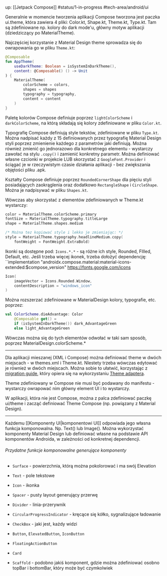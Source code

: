 up: [[Jetpack Compose]]
#status/1-in-progress
#tech-area/android/ui

Generalnie w momencie tworzenia aplikacji Compose tworzona jest paczka ui.theme, która zawiera 4 pliki: Color.kt, Shape.kt, Theme.kt, Type.kt. Tam są zdefiniowane np. kolory do dark mode'u, główny motyw aplikacji (dziedziczący po MaterialTheme).

Najczęściej korzystanie z Material Design theme sprowadza się do owrapowania go w pliku `Theme.kt`:

```kotlin
@Composable
fun AppTheme(
	useDarkTheme: Boolean = isSystemInDarkTheme(),
	content: @Composable() () -> Unit
) {  
	MaterialTheme(
		colorScheme = colors,
		shapes = shapes
		typography = typography, 
		content = content
	)
}
```

Paletę kolorów Compose definiuje poprzez `lightColorScheme` i `darkColorScheme`, na którą składają się kolory zdefiniowane w pliku `Color.kt`.

Typografię Compose definiują style tekstów, zdefiniowane w pliku `Type.kt`. Można nadpisać każdy z 15 definiowanych przez typografię Material Design styli poprzez zmienienie każdego z parametrów jaki definiują. Można również zmienić go jednorazowo dla konkretnego elementu - wystarczy zawołać na stylu `.copy()` i zamienić konkretny parametr.
Można definiować własne czcionki w projekcie LUB skorzystać z `GoogleFont.Provider` i ściągać je w rzeczywistym czasie działania aplikacji - bez zwiększania objętości pliku .apk.

Kształty Compose definiuje poprzez `RoundedCornerShape` dla pięciu styli posiadających zaokrąglenia oraz dodatkowo `RectangleShape` i `CircleShape`. Można je nadpisywać w pliku `Shapes.kt`.


Wówczas aby skorzystać z elementów zdefiniowanych w Theme.kt wystarczy:

```kotlin
color = MaterialTheme.colorScheme.primary
fontSize = MaterialTheme.typography.titleLarge
shape = MaterialTheme.shapes.medium

/* Można tez kopiować style i lekko je zmieniając: */
style = MaterialTheme.typography.headlineMedium.copy(
	fontWeight = FontWeight.ExtraBold)
```

Ikonki są dostępne pod: `Icons.*.*` - są różne ich style, Rounded, FIlled, Default, etc. Jeśli trzeba więcej ikonek, trzeba dołożyć dependencję: 
``implementation "androidx.compose.material:material-icons-extended:$compose_version"
https://fonts.google.com/icons

```kotlin
Icon(  
    imageVector = Icons.Rounded.Window,  
    contentDescription = "windows_icon"  
)
```



Można rozszerzać zdefiniowane w MaterialDesign kolory, typografie, etc. poprzez:
```kotlin
val ColorScheme.dieAdvantage: Color  
    @Composable get() = 
    if (isSystemInDarkTheme()) dark_AdvantageGreen 
    else light_AdvantageGreen
```

Wówczas można się do tych elementów odwołać w taki sam sposób, poprzez MaterialDesign.colorScheme.*

---

Dla aplikacji mieszanej (XML i Compose) można definiować theme w dwóch miejscach - w themes.xml i Theme.kt. NIestety trzeba wówczas edytować je również w dwóch miejscach. Można sobie to ułatwić, korzystając z [migration guide](https://developer.android.com/jetpack/compose/designsystems/views-to-compose), który opiera się na wykorzystaniu [Theme adaptera](https://google.github.io/accompanist/themeadapter-material/). 

Theme zdefiniowany w Compose nie musi być podawany do manifestu - wystarczy owrapować nim główny element UI i to wystarczy.

W aplikacji, która nie jest Compose, można z palca zdefiniować paczkę ui/theme i zacząć definiować Theme Compose (np. powiązany z Material Design).

---


Każdemu [[Komponenty UI|komponentowi UI]] odpowiada jego własna funkcja komponowalna. Np. Text() lub Image(). Można wykorzystać komponenty Material Design lub definiować własne na podstawie API komponentów Androida, w zależności od konkretnej dependencji.
###### Przydatne funkcje komponowalne generujące komponenty
- `Surface` - powierzchnia, którą można pokolorować i ma swój Elevation
- `Text` - pole tekstowe
- `Icon` - ikonka
- `Spacer` - pusty layout generujący przerwę
- `Divider` - linia-przerywnik
- `CircularProgressIndicator` - kręcące się kółko, sygnalizujące ładowanie
- `CheckBox` - jaki jest, każdy widzi

- `Button`, `ElevatedButton`, `IconButton`
- `FloatingActionButton`
- `Card`
- `Scaffold` - podobno jakiś komponent, gdzie można zdefiniować osobno topBar i bottomBar, który może być czymkolwiek



